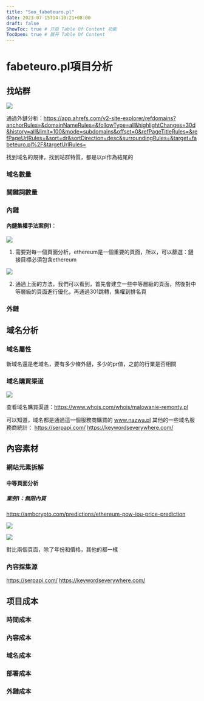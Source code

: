 ```yaml
---
title: "Seo_fabeteuro.pl"
date: 2023-07-15T14:10:21+08:00
draft: false
ShowToc: true # 开启 Table Of Content 功能
TocOpen: true # 展开 Table Of Content
---
```


# fabeteuro.pl項目分析

## 找站群

![](https://raw.githubusercontent.com/Logic-web3/airdrop/main/content/post/../../static/image/1234.png)

通過外鏈分析：https://app.ahrefs.com/v2-site-explorer/refdomains?anchorRules=&domainNameRules=&followType=all&highlightChanges=30d&history=all&limit=100&mode=subdomains&offset=0&refPageTitleRules=&refPageUrlRules=&sort=dr&sortDirection=desc&surroundingRules=&target=fabeteuro.pl%2F&targetUrlRules=

找到域名的規律，找到站群特質，都是以pl作為結尾的

### 域名數量
### 關鍵詞數量
### 內鏈
#### 內鏈集權手法案例1：

![](https://raw.githubusercontent.com/Logic-web3/airdrop/main/content/post/../../static/image/2023071507.png)

1. 需要對每一個頁面分析，ethereum是一個重要的頁面，所以，可以篩選：鏈接目標必須包含ethereum
   
![](https://raw.githubusercontent.com/Logic-web3/airdrop/main/content/post/../../static/image/2023071508.png)

2. 通過上面的方法，我們可以看到，首先會建立一些中等層級的頁面，然後對中等層級的頁面進行優化，再通過301跳轉，集權到排名頁

### 外鏈



## 域名分析

### 域名屬性
新域名還是老域名，要有多少條外鏈，多少的pr值，之前的行業是否相關

### 域名購買渠道

![](https://raw.githubusercontent.com/Logic-web3/airdrop/main/content/post/../../static/image/2023071506.png)

查看域名購買渠道：https://www.whois.com/whois/malowanie-remonty.pl

可以知道，域名都是通過這一個服務商購買的
www.nazwa.pl
其他的一些域名服務商統計：
https://serpapi.com/
https://keywordseverywhere.com/


## 內容素材

### 網站元素拆解

#### 中等頁面分析

##### 案例1：無限內頁

https://ambcrypto.com/predictions/ethereum-pow-iou-price-prediction

![](https://raw.githubusercontent.com/Logic-web3/airdrop/main/content/post/../../static/image/2023071509.png)

![](https://raw.githubusercontent.com/Logic-web3/airdrop/main/content/post/../../static/image/2023071510.png)

對比兩個頁面，除了年份和價格，其他的都一樣

### 內容採集源
https://serpapi.com/
https://keywordseverywhere.com/

## 项目成本

### 時間成本
### 內容成本
### 域名成本
### 部署成本
### 外鏈成本